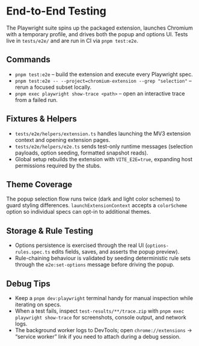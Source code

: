 # End-to-End Testing

The Playwright suite spins up the packaged extension, launches Chromium with a temporary profile, and drives both the popup and options UI. Tests live in `tests/e2e/` and are run in CI via `pnpm test:e2e`.

## Commands

- `pnpm test:e2e` – build the extension and execute every Playwright spec.
- `pnpm test:e2e -- --project=chromium-extension --grep "selection"` – rerun a focused subset locally.
- `pnpm exec playwright show-trace <path>` – open an interactive trace from a failed run.

## Fixtures & Helpers

- `tests/e2e/helpers/extension.ts` handles launching the MV3 extension context and opening extension pages.
- `tests/e2e/helpers/e2e.ts` sends test-only runtime messages (selection payloads, option seeding, formatted snapshot reads).
- Global setup rebuilds the extension with `VITE_E2E=true`, expanding host permissions required by the stubs.

## Theme Coverage

The popup selection flow runs twice (dark and light color schemes) to guard styling differences. `launchExtensionContext` accepts a `colorScheme` option so individual specs can opt-in to additional themes.

## Storage & Rule Testing

- Options persistence is exercised through the real UI (`options-rules.spec.ts` edits fields, saves, and asserts the popup preview).
- Rule-chaining behaviour is validated by seeding deterministic rule sets through the `e2e:set-options` message before driving the popup.

## Debug Tips

- Keep a `pnpm dev:playwright` terminal handy for manual inspection while iterating on specs.
- When a test fails, inspect `test-results/**/trace.zip` with `pnpm exec playwright show-trace` for screenshots, console output, and network logs.
- The background worker logs to DevTools; open `chrome://extensions` → “service worker” link if you need to attach during a debug session.
